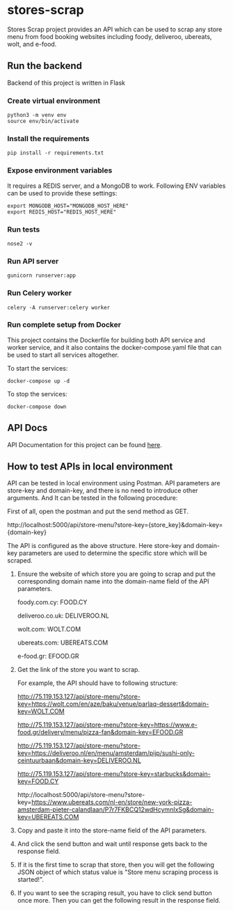 # stores-scrap

Stores Scrap project provides an API which can be used to scrap any store menu from food booking websites including foody, deliveroo, ubereats, wolt, and e-food.

## Run the backend

Backend of this project is written in Flask

### Create virtual environment

```shell
python3 -m venv env
source env/bin/activate
```

### Install the requirements

```shell
pip install -r requirements.txt
```

### Expose environment variables
It requires a REDIS server, and a MongoDB to work. Following ENV variables can be used to provide these settings:
```shell
export MONGODB_HOST="MONGODB_HOST_HERE"
export REDIS_HOST="REDIS_HOST_HERE"
```

### Run tests

```shell
nose2 -v
```

### Run API server

```shell
gunicorn runserver:app
```

### Run Celery worker
```shell
celery -A runserver:celery worker
```

### Run complete setup from Docker
This project contains the Dockerfile for building both API service and worker service, and it also contains the 
docker-compose.yaml file that can be used to start all services altogether.

To start the services:
```shell
docker-compose up -d 
```

To stop the services:
```shell
docker-compose down
```

## API Docs
API Documentation for this project can be found [here](https://documenter.getpostman.com/view/1872196/TzCLAUxy).

## How to test APIs in local environment
API can be tested in local environment using Postman. 
API parameters are store-key and domain-key, and there is no need to introduce other arguments.
And It can be tested in the following procedure:

First of all, open the postman and put the send method as GET.

http://localhost:5000/api/store-menu?store-key={store_key}&domain-key={domain-key}

The API is configured as the above structure. Here store-key and domain-key parameters are used to determine the specific store which will be scraped.

1. Ensure the website of which store you are going to scrap and put the corresponding domain name into the domain-name field of the API parameters.

   foody.com.cy: FOOD.CY

   deliveroo.co.uk: DELIVEROO.NL 
   
   wolt.com: WOLT.COM
   
   ubereats.com: UBEREATS.COM
   
   e-food.gr: EFOOD.GR

2. Get the link of the store you want to scrap.

   For example, the API should have to following structure:

   http://75.119.153.127/api/store-menu?store-key=https://wolt.com/en/aze/baku/venue/parlaq-dessert&domain-key=WOLT.COM 

   http://75.119.153.127/api/store-menu?store-key=https://www.e-food.gr/delivery/menu/pizza-fan&domain-key=EFOOD.GR

   http://75.119.153.127/api/store-menu?store-key=https://deliveroo.nl/en/menu/amsterdam/pijp/sushi-only-ceintuurbaan&domain-key=DELIVEROO.NL

   http://75.119.153.127/api/store-menu?store-key=starbucks&domain-key=FOOD.CY

   http://localhost:5000/api/store-menu?store-key=https://www.ubereats.com/nl-en/store/new-york-pizza-amsterdam-pieter-calandlaan/P7r7FKBCQ12wdHcymnIxSg&domain-key=UBEREATS.COM

3. Copy and paste it into the store-name field of the API parameters.

4. And click the send button and wait until response gets back to the response field.

5. If it is the first time to scrap that store, then you will get the following JSON object of which status value is "Store menu scraping process is started!".

6. If you want to see the scraping result, you have to click send button once more. Then you can get the following result in the response field.
